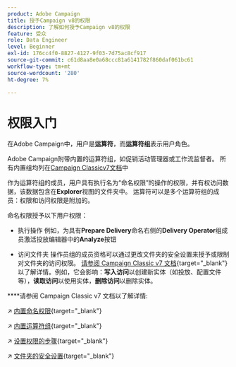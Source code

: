 ```yaml
---
product: Adobe Campaign
title: 授予Campaign v8的权限
description: 了解如何授予Campaign v8的权限
feature: 受众
role: Data Engineer
level: Beginner
exl-id: 176cc4f0-8827-4127-9f03-7d75ac8cf917
source-git-commit: c61d8aa8e0a68ccc81a6141782f860daf061bc61
workflow-type: tm+mt
source-wordcount: '280'
ht-degree: 7%

---
```


# 权限入门

在Adobe Campaign中，用户是&#x200B;**运算符**，而&#x200B;**运算符组**&#x200B;表示用户角色。

Adobe Campaign附带内置的运算符组，如促销活动管理器或工作流监督者。 所有内置组均列在[Campaign Classicv7文档](https://experienceleague.adobe.com/docs/campaign-classic/using/getting-started/permissions/access-management-groups.html?lang=en#default-groups)中

作为运算符组的成员，用户具有执行名为“命名权限”的操作的权限，并有权访问数据，该数据包含在&#x200B;**Explorer**&#x200B;视图的文件夹中。 运算符可以是多个运算符组的成员：权限和访问权限是附加的。

命名权限授予以下用户权限：

* 执行操作
例如，为具有**Prepare Delivery**&#x200B;命名右侧的&#x200B;**Delivery Operator**&#x200B;组成员激活投放编辑器中的&#x200B;**Analyze**&#x200B;按钮

* 访问文件夹
操作员组的成员资格可以通过更改文件夹的安全设置来授予或限制对文件夹的访问权限。 [请参阅 Campaign Classic v7 文档](https://experienceleague.adobe.com/docs/campaign-classic/using/getting-started/permissions/access-management-folders.html?lang=en#permissions-on-a-folder){target=&quot;_blank&quot;}以了解详情。例如，它会影响：**写入访问**&#x200B;以创建新实体（如投放、配置文件等），**读取访问**&#x200B;以使用实体，**删除访问**&#x200B;以删除实体。

****&#x200B;请参阅 Campaign Classic v7 文档以了解详情:

↗️ [内置命名权限](https://experienceleague.adobe.com/docs/campaign-classic/using/getting-started/permissions/access-management-named-rights.html){target=&quot;_blank&quot;}

↗️ [内置运算符组](https://experienceleague.adobe.com/docs/campaign-classic/using/getting-started/permissions/access-management-groups.html?lang=en#default-groups){target=&quot;_blank&quot;}

↗️ [设置权限的步骤](https://experienceleague.adobe.com/docs/campaign-classic/using/getting-started/permissions/access-management.html){target=&quot;_blank&quot;}

↗️ [文件夹的安全设置](https://experienceleague.adobe.com/docs/campaign-classic/using/getting-started/permissions/access-management-folders.html?lang=en#permissions-on-a-folder){target=&quot;_blank&quot;}